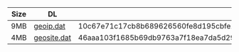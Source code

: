 |    Size   |     DL  | sha512sum |
|  ---  |  ---  |  ---  |
| 9MB | [geoip.dat](https://cdn.jsdelivr.net/gh/googleians/Rules@main/geoip.dat) | 10c67e71c17cb8b689626560fe8d195cbfe129a47db1ef5f23ec7b1112de02d99bd8423016577a9ab7d1bd97c5106ea1404671e024db1ae2a0cb6eb74ca4bc24 |
| 4MB | [geosite.dat](https://cdn.jsdelivr.net/gh/googleians/Rules@main/geosite.dat) | 46aaa103f1685b69db9763a7f18ea7da5d297168b100f46d5e12b41a5a144cb00fec7ce9fac1785eba6b23469af6fb71f91887f40b80270496b44db00fcc77e6 |
